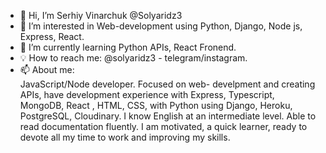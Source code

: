 - 👋 Hi, I’m Serhiy Vinarchuk @Solyaridz3
- 👀 I’m interested in Web-development using Python, Django, Node js, Express, React.
- 🌱 I’m currently learning Python APIs, React Fronend.
- 💡 How to reach me: @solyaridz3 - telegram/instagram.
- 📫 About me:<br/>
JavaScript/Node developer. Focused on web- develpment and creating APIs, have development experience with
Express, Typescript, MongoDB, React , HTML, CSS, with Python using Django, Heroku, PostgreSQL, Cloudinary. I know English at an intermediate level. Able to read documentation fluently. I am motivated, a quick learner, ready to devote all my time to work and improving my skills.
<!---
Solyaridz3/Solyaridz3 is a ✨ special ✨ repository because its `README.md` (this file) appears on your GitHub profile.
You can click the Preview link to take a look at your changes.
--->
